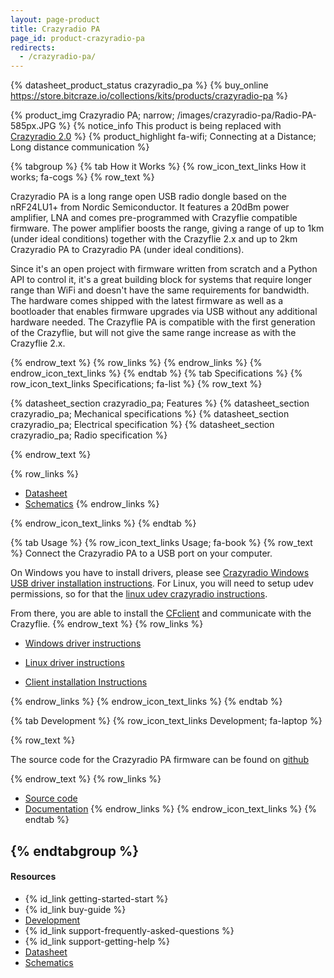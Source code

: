 ```yaml
---
layout: page-product
title: Crazyradio PA
page_id: product-crazyradio-pa
redirects:
  - /crazyradio-pa/
---
```


{% datasheet_product_status crazyradio_pa %}
{% buy_online https://store.bitcraze.io/collections/kits/products/crazyradio-pa %}

{% product_img Crazyradio PA; narrow; /images/crazyradio-pa/Radio-PA-585px.JPG %}
{% notice_info This product is being replaced with <a href="/products/crazyradio-2-0/">Crazyradio 2.0</a> %}
{% product_highlight fa-wifi; Connecting at a Distance; Long distance communication %}

{% tabgroup %}
{% tab How it Works %}
{% row_icon_text_links How it works; fa-cogs %}
{% row_text %}

Crazyradio PA is a long range open USB radio dongle based on the
nRF24LU1+ from Nordic Semiconductor. It features a 20dBm power
amplifier, LNA and comes pre-programmed with Crazyflie compatible
firmware. The power amplifier boosts the range, giving a range of up to
1km (under ideal conditions) together with the Crazyflie 2.x and up to 2km
Crazyradio PA to Crazyradio PA (under ideal conditions).

Since it's an open project with firmware written from scratch and
a Python API to control it, it's a great building block for systems
that require longer range than WiFi and doesn't have the same
requirements for bandwidth. The hardware comes shipped with the latest
firmware as well as a bootloader that enables firmware upgrades via USB
without any additional hardware needed. The Crazyflie PA is compatible
with the first generation of the Crazyflie, but will not give the same
range increase as with the Crazyflie 2.x.

{% endrow_text %}
{% row_links %}
{% endrow_links %}
{% endrow_icon_text_links %}
{% endtab %}
{% tab Specifications %}
{% row_icon_text_links Specifications; fa-list %}
{% row_text %}

{% datasheet_section crazyradio_pa; Features %}
{% datasheet_section crazyradio_pa; Mechanical specifications %}
{% datasheet_section crazyradio_pa; Electrical specification %}
{% datasheet_section crazyradio_pa; Radio specification %}


{% endrow_text %}


{% row_links %}
- [Datasheet](/documentation/hardware/crazyradio_pa/crazyradio_pa-datasheet.pdf)
- [Schematics](/documentation/hardware/crazyradio_pa/crazyradio-pa_rev.b.pdf)
{% endrow_links %}

{% endrow_icon_text_links %}
{% endtab %}

{% tab Usage %}
{% row_icon_text_links Usage; fa-book %}
{% row_text %}
Connect the Crazyradio PA to a USB port on your computer.

On Windows you have to install drivers, please see [Crazyradio Windows USB driver installation instructions](/documentation/repository/crazyradio-firmware/master/building/usbwindows/). For Linux, you will need to setup udev permissions, so for that the [linux udev crazyradio instructions](/documentation/repository/crazyflie-lib-python/master/installation/usb_permissions/).

From there, you are able to install the [CFclient](/documentation/repository/crazyflie-clients-python/master/installation/install/) and communicate with the Crazyflie.
{% endrow_text %}
{% row_links %}
* [Windows driver instructions](/documentation/repository/crazyradio-firmware/master/building/usbwindows/)

* [Linux driver instructions](/documentation/repository/crazyflie-lib-python/master/installation/usb_permissions/)

* [Client installation Instructions](/documentation/repository/crazyflie-clients-python/master/installation/install/)

{% endrow_links %}
{% endrow_icon_text_links %}
{% endtab %}

{% tab Development %}
{% row_icon_text_links Development;  fa-laptop %}

{% row_text %}

The source code for the Crazyradio PA firmware can be found on [github](https://github.com/bitcraze/crazyradio-firmware)

{% endrow_text %}
{% row_links %}
- [Source code](https://github.com/bitcraze/crazyradio-firmware)
- [Documentation](/documentation/repository/crazyradio-firmware/master/)
{% endrow_links %}
{% endrow_icon_text_links %}
{% endtab %}

{% endtabgroup %}
---

#### Resources

- {% id_link getting-started-start %}
- {% id_link buy-guide %}
- [Development](/documentation/repository/crazyradio-firmware/master/)
- {% id_link support-frequently-asked-questions %}
- {% id_link support-getting-help %}
- [Datasheet](/documentation/hardware/crazyradio_pa/crazyradio_pa-datasheet.pdf)
- [Schematics](/documentation/hardware/crazyradio_pa/crazyradio-pa_rev.b.pdf)
